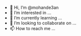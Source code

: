 - 👋 Hi, I’m @mohande3an
- 👀 I’m interested in ...
- 🌱 I’m currently learning ...
- 💞️ I’m looking to collaborate on ...
- 📫 How to reach me ...

<!---
mohande3an/mohande3an is a ✨ special ✨ repository because its `README.md` (this file) appears on your GitHub profile.
You can click the Preview link to take a look at your changes.
--->
